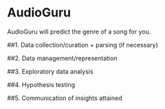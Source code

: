 # AudioGuru
AudioGuru will predict the genre of a song for you.

##1. Data collection/curation + parsing (if necessary)

##2. Data management/representation

##3. Exploratory data analysis

##4. Hypothesis testing

##5. Communication of insights attained

